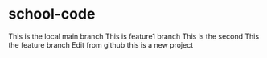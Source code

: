 # school-code

This is the local main branch
This is feature1 branch
This is the second
This the feature branch
Edit from github 
this is a new project 

